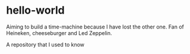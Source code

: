 # hello-world

Aiming to build a time-machine because I have lost the other one. 
Fan of Heineken, cheeseburger and Led Zeppelin.


A repository that I used to know
